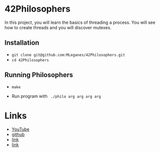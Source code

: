 # 42Philosophers
In this project, you will learn the basics of threading a process.
You will see how to create threads and you will discover mutexes.

## Installation

* `git clone git@github.com:MLeganes/42Philosophers.git`
* `cd 42Philosophers`

## Running Philosophers
 
* `make`

* Run program with ``` ./philo arg arg arg arg```

# Links

* [YouTube](https://www.youtube.com/playlist?list=PLfqABt5AS4FmuQf70psXrsMLEDQXNkLq2)
* [github](https://github.com/Leo-tumo/philosophers)
* [link](https://medium.com/swlh/the-dining-philosophers-problem-solution-in-c-90e2593f64e8)
* [link](http://web.eecs.utk.edu/~mbeck/classes/cs560/560/notes/Dphil/lecture.html)